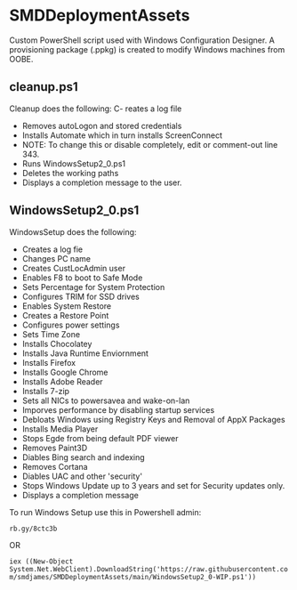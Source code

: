 # SMDDeploymentAssets
Custom PowerShell script used with Windows Configuration Designer.
A provisioning package (.ppkg) is created to modify Windows machines from OOBE.

## cleanup.ps1
Cleanup does the following:
C- reates a log file
- Removes autoLogon and stored credentials
- Installs Automate which in turn installs ScreenConnect
- NOTE: To change this or disable completely, edit or comment-out line 343.
- Runs WindowsSetup2_0.ps1
- Deletes the working paths
- Displays a completion message to the user.


## WindowsSetup2_0.ps1
WindowsSetup does the following:
- Creates a log fie
- Changes PC name
- Creates CustLocAdmin user
- Enables F8 to boot to Safe Mode
- Sets Percentage for System Protection
- Configures TRIM for SSD drives
- Enables System Restore
- Creates a Restore Point
- Configures power settings
- Sets Time Zone
- Installs Chocolatey
- Installs Java Runtime Enviornment
- Installs Firefox
- Installs Google Chrome
- Installs Adobe Reader
- Installs 7-zip
- Sets all NICs to powersavea and wake-on-lan
- Imporves performance by disabling startup services
- Debloats Windows using Registry Keys and Removal of AppX Packages
- Installs Media Player
- Stops Egde from being default PDF viewer
- Removes Paint3D
- Diables Bing search and indexing
- Removes Cortana
- Diables UAC and other 'security'
- Stops Windows Update up to 3 years and set for Security updates only.
- Displays a completion message


To run Windows Setup use this in Powershell admin:

```rb.gy/8ctc3b```

OR

```iex ((New-Object System.Net.WebClient).DownloadString('https://raw.githubusercontent.com/smdjames/SMDDeploymentAssets/main/WindowsSetup2_0-WIP.ps1'))```
